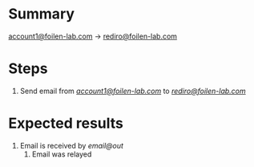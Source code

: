 # Summary

account1@foilen-lab.com -> rediro@foilen-lab.com

# Steps

1. Send email from *account1@foilen-lab.com* to *rediro@foilen-lab.com*

# Expected results

1. Email is received by *email@out*
	  1. Email was relayed
